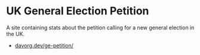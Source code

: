 # UK General Election Petition

A site containing stats about the petition calling for a new general
election in the UK.

* [davorg.dev/ge-petition/](https://davorg.dev/ge-petition/)

